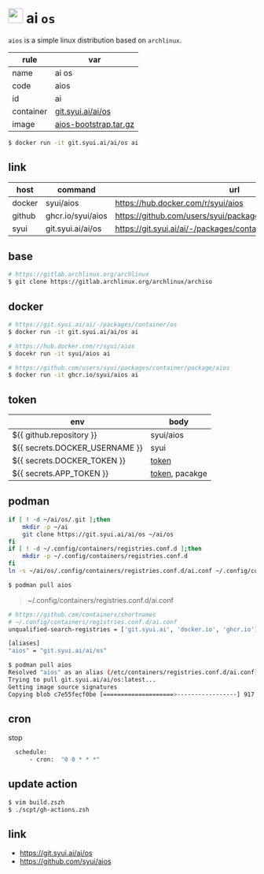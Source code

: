 # <img src="./icon/ai.png" width="30"> ai `os` 

`aios` is a simple linux distribution based on `archlinux`.

|rule|var|
|---|---|
|name|ai os|
|code|aios|
|id|ai|
|container|[git.syui.ai/ai/os](https://git.syui.ai/ai/-/packages/container/os/latest)|
|image|[aios-bootstrap.tar.gz](https://github.com/syui/aios/releases/download/latest/aios-bootstrap.tar.gz)|

```sh
$ docker run -it git.syui.ai/ai/os ai
```

## link

|host|command|url|
|---|---|---|
|docker|syui/aios|https://hub.docker.com/r/syui/aios|
|github|ghcr.io/syui/aios|https://github.com/users/syui/packages/container/package/aios|
|syui|git.syui.ai/ai/os|https://git.syui.ai/ai/-/packages/container/os|

## base

```sh
# https://gitlab.archlinux.org/archlinux
$ git clone https://gitlab.archlinux.org/archlinux/archiso
```

## docker

```sh
# https://git.syui.ai/ai/-/packages/container/os
$ docker run -it git.syui.ai/ai/os ai

# https://hub.docker.com/r/syui/aios
$ docekr run -it syui/aios ai

# https://github.com/users/syui/packages/container/package/aios
$ docker run -it ghcr.io/syui/aios ai
```

## token

|env|body|
|---|---|
|${{ github.repository }}|syui/aios|
|${{ secrets.DOCKER_USERNAME }}|syui|
|${{ secrets.DOCKER_TOKEN }}|[token](https://matsuand.github.io/docs.docker.jp.onthefly/docker-hub/access-tokens/)|
|${{ secrets.APP_TOKEN }}|[token](https://docs.github.com/ja/authentication/keeping-your-account-and-data-secure/managing-your-personal-access-tokens), pacakge|

## podman

```sh
if [ ! -d ~/ai/os/.git ];then
    mkdir -p ~/ai
    git clone https://git.syui.ai/ai/os ~/ai/os
fi
if [ ! -d ~/.config/containers/registries.conf.d ];then
    mkdir -p ~/.config/containers/registries.conf.d
fi
ln -s ~/ai/os/.config/containers/registries.conf.d/ai.conf ~/.config/containers/registries.conf.d/ai.conf
```

```sh
$ podman pull aios
```

> ~/.config/containers/registries.conf.d/ai.conf

```sh
# https://github.com/containers/shortnames
# ~/.config/containers/registries.conf.d/ai.conf
unqualified-search-registries = ['git.syui.ai', 'docker.io', 'ghcr.io']

[aliases]
"aios" = "git.syui.ai/ai/os"
```

```sh
$ podman pull aios
Resolved "aios" as an alias (/etc/containers/registries.conf.d/ai.conf)
Trying to pull git.syui.ai/ai/os:latest...
Getting image source signatures
Copying blob c7e55fecf0be [====================>-----------------] 917.4MiB / 1.7GiB
```

## cron

stop

```sh
  schedule:
      - cron:  "0 0 * * *"
```

## update action

```sh
$ vim build.zszh
$ ./scpt/gh-actions.zsh
```

## link

- https://git.syui.ai/ai/os
- https://github.com/syui/aios

